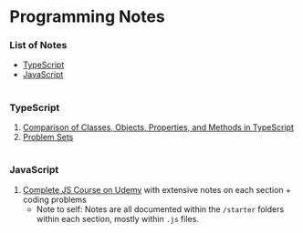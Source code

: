 # Programming Notes

### List of Notes
* [TypeScript](#typescript)
* [JavaScript](#javascript)

#

### TypeScript
1. [Comparison of Classes, Objects, Properties, and Methods in TypeScript](https://github.com/idosumit/programming-notes/blob/main/TypeScript/Classes%2C%20Objects%2C%20Properties%20%26%20Methods.md)
2. [Problem Sets](https://github.com/idosumit/programming-notes/blob/main/TypeScript/problem-sets.md)

#

### JavaScript
1. [Complete JS Course on Udemy](https://github.com/idosumit/complete-javascript-course) with extensive notes on each section + coding problems
   * Note to self: Notes are all documented within the `/starter` folders within each section, mostly within `.js` files.
